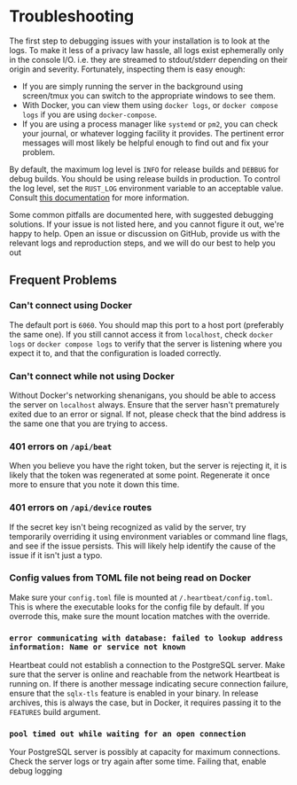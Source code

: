 # Troubleshooting

The first step to debugging issues with your installation is to look at the logs. To make it less of a privacy law
hassle, all logs exist ephemerally only in the console I/O. i.e. they are streamed to stdout/stderr depending on their
origin and severity. Fortunately, inspecting them is easy enough:

- If you are simply running the server in the background using screen/tmux you can switch to the appropriate windows to
  see them.
- With Docker, you can view them using `docker logs`, or `docker compose logs` if you are using
  `docker-compose`.
- If you are using a process manager like `systemd` or `pm2`, you can check your journal, or whatever logging facility
  it provides. The pertinent error messages will most likely be helpful enough to find out and fix your problem.

By default, the maximum log level is `INFO` for release builds and `DEBBUG` for debug builds. You should be using
release builds in production. To control the log level, set the `RUST_LOG` environment variable to an acceptable value.
Consult [this documentation][tracing] for more information.

Some common pitfalls are documented here, with suggested debugging solutions. If your issue is not listed here, and you
cannot figure it out, we're happy to help. Open an issue or discussion on GitHub, provide us with the relevant logs and
reproduction steps, and we will do our best to help you out

## Frequent Problems

### Can't connect using Docker

The default port is `6060`. You should map this port to a host port (preferably the same one). If you still cannot
access it from `localhost`, check `docker logs` or `docker compose logs` to verify that the server is listening where
you expect it to, and that the configuration is loaded correctly.

### Can't connect while not using Docker

Without Docker's networking shenanigans, you should be able to access the server on `localhost` always. Ensure that the
server hasn't prematurely exited due to an error or signal. If not, please check that the bind address is the same one
that you are trying to access.

### 401 errors on `/api/beat`

When you believe you have the right token, but the server is rejecting it, it is likely that the token was regenerated
at some point. Regenerate it once more to ensure that you note it down this time.

### 401 errors on `/api/device` routes

If the secret key isn't being recognized as valid by the server, try temporarily overriding it using environment
variables or command line flags, and see if the issue persists. This will likely help identify the cause of the issue if
it isn't just a typo.

### Config values from TOML file not being read on Docker

Make sure your `config.toml` file is mounted at `/.heartbeat/config.toml`. This is where the executable looks for the
config file by default. If you overrode this, make sure the mount location matches with the override.

### `error communicating with database: failed to lookup address information: Name or service not known`

Heartbeat could not establish a connection to the PostgreSQL server. Make sure that the server is online and reachable
from the network Heartbeat is running on. If there is another message indicating secure connection failure, ensure that
the `sqlx-tls` feature is enabled in your binary. In release archives, this is always the case, but in Docker, it
requires passing it to the `FEATURES` build argument.

### `pool timed out while waiting for an open connection`

Your PostgreSQL server is possibly at capacity for maximum connections. Check the server logs or try again after some
time. Failing that, enable debug logging

[tracing]:
    https://docs.rs/tracing-subscriber/latest/tracing_subscriber/fmt/index.html#filtering-events-with-environment-variables
